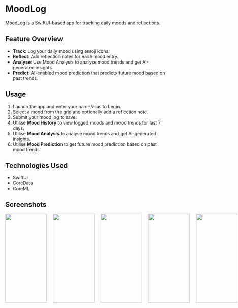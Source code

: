 # MoodLog

MoodLog is a SwiftUI-based app for tracking daily moods and reflections.

## Feature Overview
- **Track**: Log your daily mood using emoji icons.
- **Reflect**: Add reflection notes for each mood entry.
- **Analyse**: Use Mood Analysis to analyse mood trends and get AI-generated insights.
- **Predict**: AI-enabled mood prediction that predicts future mood based on past trends.

## Usage
1. Launch the app and enter your name/alias to begin.
2. Select a mood from the grid and optionally add a reflection note.
3. Submit your mood log to save.
4. Utilise **Mood History** to view logged moods and mood trends for last 7 days.
5. Utilise **Mood Analysis** to analyse mood trends and get AI-generated insights.
6. Utilise **Mood Prediction** to get future mood prediction based on past mood trends.

## Technologies Used
- SwiftUI
- CoreData
- CoreML

## Screenshots
<div style="display: flex; gap: 20px;">
  <img src="https://github.com/user-attachments/assets/1a85b0d5-3ee0-47ea-8fda-51cc2b2f1dde" width="130" height="280">
  <img src="https://github.com/user-attachments/assets/fd459a81-50ae-4503-b8e6-2fb7752ad7a8" width="130" height="280">
  <img src="https://github.com/user-attachments/assets/147fa7a5-f0e6-4c42-ae92-48fa7121d8f4" width="130" height="280">
  <img src="https://github.com/user-attachments/assets/95346cf1-0ded-4ec5-9b3a-2c2f0272c9a4" width="130" height="280">
  <img src="https://github.com/user-attachments/assets/0ee8ab9c-d374-45fe-be8d-5e8a595728d0" width="130" height="280">
  <img src="https://github.com/user-attachments/assets/8ffe12af-ef09-4024-8e17-ca387879da1c" width="130" height="280">
  <img src="https://github.com/user-attachments/assets/f2497b7e-e426-4cde-8456-6709116c8427" width="130" height="280">
</div>






